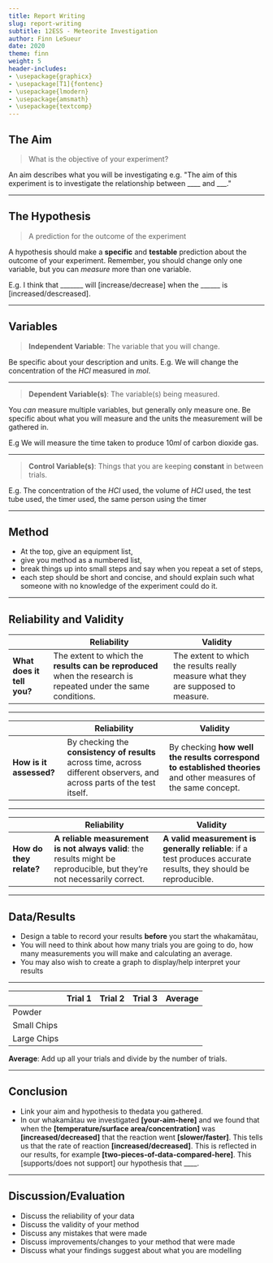 ```yaml
---
title: Report Writing
slug: report-writing
subtitle: 12ESS - Meteorite Investigation
author: Finn LeSueur
date: 2020
theme: finn
weight: 5
header-includes:
- \usepackage{graphicx}
- \usepackage[T1]{fontenc}
- \usepackage{lmodern}
- \usepackage{amsmath}
- \usepackage{textcomp}
---
```


## The Aim

> What is the objective of your experiment?

An aim describes what you will be investigating e.g. "The aim of this experiment is to investigate the relationship between ____ and ___."

---

## The Hypothesis

> A prediction for the outcome of the experiment

A hypothesis should make a __specific__ and __testable__ prediction about the outcome of your experiment. Remember, you should change only one variable, but you can _measure_ more than one variable. 

E.g. I think that _______ will [increase/decrease] when the ______ is [increased/descreased].
    
---

## Variables

> __Independent Variable__: The variable that you will change.

Be specific about your description and units. E.g. We will change the concentration of the $HCl$ measured in $mol$.

---

> __Dependent Variable(s)__: The variable(s) being measured.

You _can_ measure multiple variables, but generally only measure one. Be specific about what you will measure and the units the measurement will be gathered in.

E.g We will measure the time taken to produce $10ml$ of carbon dioxide gas.

---

> __Control Variable(s)__: Things that you are keeping __constant__ in between trials.

E.g. The concentration of the $HCl$ used, the volume of $HCl$ used, the test tube used, the timer used, the same person using the timer

---

## Method

- At the top, give an equipment list,
- give you method as a numbered list,
- break things up into small steps and say when you repeat a set of steps,
- each step should be short and concise, and should explain such what someone with no knowledge of the experiment could do it.

---

## Reliability and Validity

|                            |                                                       Reliability                                                        |                                                     Validity                                                     |
|----------------------------|--------------------------------------------------------------------------------------------------------------------------|------------------------------------------------------------------------------------------------------------------|
| __What does it tell you?__ | The extent to which the __results can be reproduced__ when the research is repeated under the same conditions.           | The extent to which the results really measure what they are supposed to measure.                                |

---

|                            |                                                       Reliability                                                        |                                                     Validity                                                     |
|----------------------------|--------------------------------------------------------------------------------------------------------------------------|------------------------------------------------------------------------------------------------------------------|
| __How is it assessed?__    | By checking the __consistency of results__ across time, across different observers, and across parts of the test itself. | By checking __how well the results correspond to established theories__ and other measures of the same concept.  |

---

|                            |                                                       Reliability                                                        |                                                     Validity                                                     |
|----------------------------|--------------------------------------------------------------------------------------------------------------------------|------------------------------------------------------------------------------------------------------------------|
| __How do they relate?__    | __A reliable measurement is not always valid__: the results might be reproducible, but they’re not necessarily correct.  | __A valid measurement is generally reliable__: if a test produces accurate results, they should be reproducible. |


---

## Data/Results

- Design a table to record your results __before__ you start the whakamātau,
- You will need to think about how many trials you are going to do, how many measurements you will make and calculating an average.
- You may also wish to create a graph to display/help interpret your results

---

|             | Trial 1 | Trial 2 | Trial 3 | Average |
|:------------|:--------|:--------|:--------|:--------|
| Powder      |         |         |         |         |
| Small Chips |         |         |         |         |
| Large Chips |         |         |         |         |

__Average__: Add up all your trials and divide by the number of trials.

---

## Conclusion

- Link your aim and hypothesis to thedata you gathered.
- In our whakamātau we investigated __[your-aim-here]__ and we found that when the __[temperature/surface area/concentration]__ was __[increased/decreased]__ that the reaction went __[slower/faster]__. This tells us that the rate of reaction __[increased/decreased]__. This is reflected in our results, for example __[two-pieces-of-data-compared-here]__. This [supports/does not support] our hypothesis that ____.

---

## Discussion/Evaluation

- Discuss the reliability of your data
- Discuss the validity of your method
- Discuss any mistakes that were made
- Discuss improvements/changes to your method that were made
- Discuss what your findings suggest about what you are modelling
